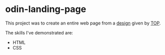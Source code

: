 # odin-landing-page

This project was to create an entire web page from a [design](https://cdn.statically.io/gh/TheOdinProject/curriculum/main/foundations/html_css/project/odin-project.png) given by [TOP](https://www.theodinproject.com/).

The skills I've demonstrated are:

- HTML
- CSS
